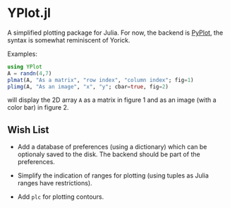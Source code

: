 # YPlot.jl

A simplified plotting package for Julia.  For now, the backend is
[PyPlot](https://github.com/stevengj/PyPlot.jl), the syntax is somewhat
reminiscent of Yorick.

Examples:
```julia
using YPlot
A = randn(4,7)
plmat(A, "As a matrix", "row index", "column index"; fig=1)
plimg(A, "As an image", "x", "y"; cbar=true, fig=2)
```

will display the 2D array `A` as a matrix in figure 1 and as an image (with a
color bar) in figure
2.


## Wish List

* Add a database of preferences (using a dictionary) which can be optionaly
  saved to the disk.  The backend should be part of the preferences.

* Simplify the indication of ranges for plotting (using tuples as Julia ranges
  have restrictions).

* Add `plc` for plotting contours.
